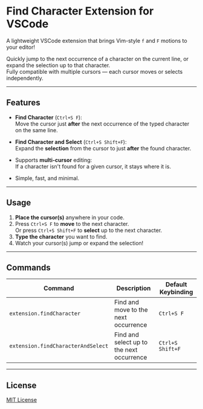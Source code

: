 # Find Character Extension for VSCode

A lightweight VSCode extension that brings Vim-style `f` and `F` motions to your editor!

Quickly jump to the next occurrence of a character on the current line, or expand the selection up to that character.  
Fully compatible with multiple cursors — each cursor moves or selects independently.

---

## Features

-   **Find Character** (`Ctrl+S F`):  
    Move the cursor just **after** the next occurrence of the typed character on the same line.
-   **Find Character and Select** (`Ctrl+S Shift+F`):  
    Expand the **selection** from the cursor to just **after** the found character.

-   Supports **multi-cursor** editing:  
    If a character isn't found for a given cursor, it stays where it is.

-   Simple, fast, and minimal.

---

## Usage

1. **Place the cursor(s)** anywhere in your code.
2. Press `Ctrl+S F` to **move** to the next character.  
   Or press `Ctrl+S Shift+F` to **select** up to the next character.
3. **Type the character** you want to find.
4. Watch your cursor(s) jump or expand the selection!

---

## Commands

| Command                            | Description                               | Default Keybinding |
| ---------------------------------- | ----------------------------------------- | ------------------ |
| `extension.findCharacter`          | Find and move to the next occurrence      | `Ctrl+S F`         |
| `extension.findCharacterAndSelect` | Find and select up to the next occurrence | `Ctrl+S Shift+F`   |

---

## License

[MIT License](LICENSE)
